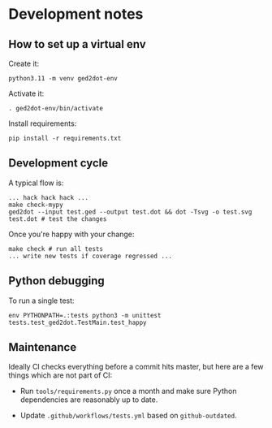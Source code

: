 # Development notes

## How to set up a virtual env

Create it:

```
python3.11 -m venv ged2dot-env
```

Activate it:

```
. ged2dot-env/bin/activate
```

Install requirements:

```
pip install -r requirements.txt
```

## Development cycle

A typical flow is:

```
... hack hack hack ...
make check-mypy
ged2dot --input test.ged --output test.dot && dot -Tsvg -o test.svg test.dot # test the changes
```

Once you're happy with your change:

```
make check # run all tests
... write new tests if coverage regressed ...
```

## Python debugging

To run a single test:

```
env PYTHONPATH=.:tests python3 -m unittest tests.test_ged2dot.TestMain.test_happy
```

## Maintenance

Ideally CI checks everything before a commit hits master, but here are a few
things which are not part of CI:

- Run `tools/requirements.py` once a month and make sure Python dependencies are reasonably up to date.

- Update `.github/workflows/tests.yml` based on `github-outdated`.
